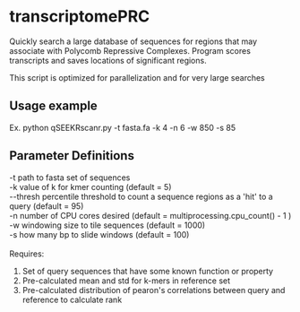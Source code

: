 # transcriptomePRC
Quickly search a large database of sequences for regions that may associate with Polycomb Repressive Complexes. Program scores transcripts and saves locations of significant regions.<br/>

This script is optimized for parallelization and for very large searches <br/>

## Usage example
Ex. python qSEEKRscanr.py -t fasta.fa -k 4 -n 6 -w 850 -s 85
<br/>

## Parameter Definitions
-t path to fasta set of sequences <br/>
-k value of k for kmer counting (default = 5) <br/>
--thresh percentile threshold to count a sequence regions as a 'hit' to a query (default = 95) <br/>
-n number of CPU cores desired (default = multiprocessing.cpu_count() - 1 ) <br/>
-w windowing size to tile sequences (default = 1000) <br/>
-s how many bp to slide windows (default = 100) <br/>
 <br/>
Requires:
1. Set of query sequences that have some known function or property <br/>
2. Pre-calculated mean and std for k-mers in reference set <br/>
3. Pre-calculated distribution of pearon's correlations between query and reference to calculate rank <br/>

 <br/>
